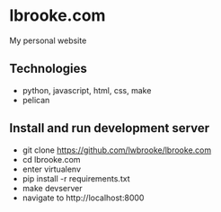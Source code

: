 # lbrooke.com

My personal website

## Technologies

- python, javascript, html, css, make
- pelican

## Install and run development server

- git clone https://github.com/lwbrooke/lbrooke.com
- cd lbrooke.com
- enter virtualenv
- pip install -r requirements.txt
- make devserver
- navigate to http://localhost:8000
